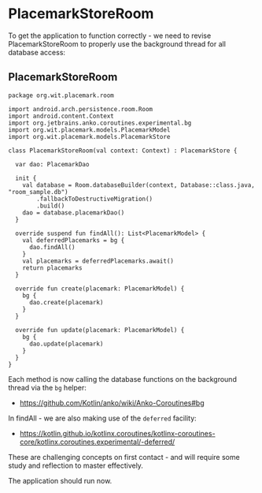 # PlacemarkStoreRoom

To get the application to function correctly - we need to revise PlacemarkStoreRoom to properly use the background thread for all database access:


## PlacemarkStoreRoom

~~~
package org.wit.placemark.room

import android.arch.persistence.room.Room
import android.content.Context
import org.jetbrains.anko.coroutines.experimental.bg
import org.wit.placemark.models.PlacemarkModel
import org.wit.placemark.models.PlacemarkStore

class PlacemarkStoreRoom(val context: Context) : PlacemarkStore {

  var dao: PlacemarkDao

  init {
    val database = Room.databaseBuilder(context, Database::class.java, "room_sample.db")
        .fallbackToDestructiveMigration()
        .build()
    dao = database.placemarkDao()
  }

  override suspend fun findAll(): List<PlacemarkModel> {
    val deferredPlacemarks = bg {
      dao.findAll()
    }
    val placemarks = deferredPlacemarks.await()
    return placemarks
  }

  override fun create(placemark: PlacemarkModel) {
    bg {
      dao.create(placemark)
    }
  }

  override fun update(placemark: PlacemarkModel) {
    bg {
      dao.update(placemark)
    }
  }
}
~~~

Each method is now calling the database functions on the background thread via the `bg` helper:

- <https://github.com/Kotlin/anko/wiki/Anko-Coroutines#bg>

In findAll - we are also making use of the `deferred` facility:

- <https://kotlin.github.io/kotlinx.coroutines/kotlinx-coroutines-core/kotlinx.coroutines.experimental/-deferred/>

These are challenging concepts on first contact - and will require some study and reflection to master effectively.

The application should run now.